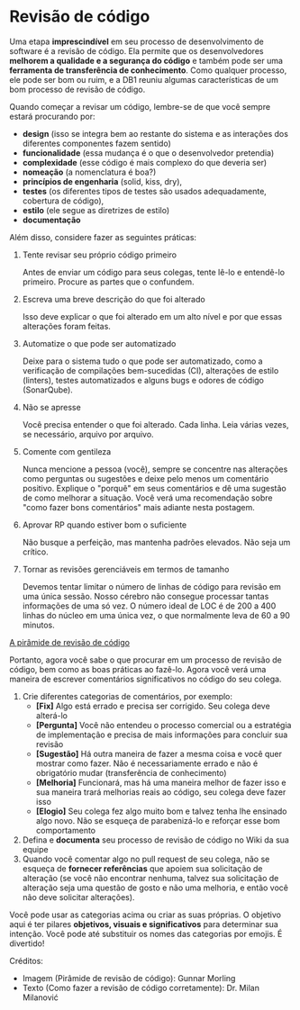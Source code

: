 # Revisão de código

Uma etapa **imprescindível** em seu processo de desenvolvimento de software é a revisão de código. Ela permite que os desenvolvedores **melhorem a qualidade e a segurança do código** e também pode ser uma **ferramenta de transferência de conhecimento**. Como qualquer processo, ele pode ser bom ou ruim, e a DB1 reuniu algumas características de um bom processo de revisão de código.

Quando começar a revisar um código, lembre-se de que você sempre estará procurando por:

- **design** (isso se integra bem ao restante do sistema e as interações dos diferentes componentes fazem sentido)
- **funcionalidade** (essa mudança é o que o desenvolvedor pretendia)
- **complexidade** (esse código é mais complexo do que deveria ser)
- **nomeação** (a nomenclatura é boa?)
- **princípios de engenharia** (solid, kiss, dry),
- **testes** (os diferentes tipos de testes são usados adequadamente, cobertura de código),
- **estilo** (ele segue as diretrizes de estilo)
- **documentação**

Além disso, considere fazer as seguintes práticas:

1. Tente revisar seu próprio código primeiro

   Antes de enviar um código para seus colegas, tente lê-lo e entendê-lo primeiro. Procure as partes que o confundem.

2. Escreva uma breve descrição do que foi alterado

   Isso deve explicar o que foi alterado em um alto nível e por que essas alterações foram feitas.

3. Automatize o que pode ser automatizado

   Deixe para o sistema tudo o que pode ser automatizado, como a verificação de compilações bem-sucedidas (CI), alterações de estilo (linters), testes automatizados e alguns bugs e odores de código (SonarQube).

4. Não se apresse

   Você precisa entender o que foi alterado. Cada linha. Leia várias vezes, se necessário, arquivo por arquivo.

5. Comente com gentileza

   Nunca mencione a pessoa (você), sempre se concentre nas alterações como perguntas ou sugestões e deixe pelo menos um comentário positivo. Explique o "porquê" em seus comentários e dê uma sugestão de como melhorar a situação. Você verá uma recomendação sobre "como fazer bons comentários" mais adiante nesta postagem.

6. Aprovar RP quando estiver bom o suficiente

   Não busque a perfeição, mas mantenha padrões elevados. Não seja um crítico.

7. Tornar as revisões gerenciáveis em termos de tamanho

   Devemos tentar limitar o número de linhas de código para revisão em uma única sessão. Nosso cérebro não consegue processar tantas informações de uma só vez. O número ideal de LOC é de 200 a 400 linhas do núcleo em uma única vez, o que normalmente leva de 60 a 90 minutos.

[A pirâmide de revisão de código](/img/the-code-review-pyramid.jpeg)

Portanto, agora você sabe o que procurar em um processo de revisão de código, bem como as boas práticas ao fazê-lo. Agora você verá uma maneira de escrever comentários significativos no código do seu colega.

1. Crie diferentes categorias de comentários, por exemplo:
   - **[Fix]** Algo está errado e precisa ser corrigido. Seu colega deve alterá-lo
   - **[Pergunta]** Você não entendeu o processo comercial ou a estratégia de implementação e precisa de mais informações para concluir sua revisão
   - **[Sugestão]** Há outra maneira de fazer a mesma coisa e você quer mostrar como fazer. Não é necessariamente errado e não é obrigatório mudar (transferência de conhecimento)
   - **[Melhoria]** Funcionará, mas há uma maneira melhor de fazer isso e sua maneira trará melhorias reais ao código, seu colega deve fazer isso
   - **[Elogio]** Seu colega fez algo muito bom e talvez tenha lhe ensinado algo novo. Não se esqueça de parabenizá-lo e reforçar esse bom comportamento
2. Defina e **documenta** seu processo de revisão de código no Wiki da sua equipe
3. Quando você comentar algo no pull request de seu colega, não se esqueça de **fornecer referências** que apoiem sua solicitação de alteração (se você não encontrar nenhuma, talvez sua solicitação de alteração seja uma questão de gosto e não uma melhoria, e então você não deve solicitar alterações).

Você pode usar as categorias acima ou criar as suas próprias. O objetivo aqui é ter pilares **objetivos, visuais e significativos** para determinar sua intenção. Você pode até substituir os nomes das categorias por emojis. É divertido!

Créditos:

- Imagem (Pirâmide de revisão de código): Gunnar Morling
- Texto (Como fazer a revisão de código corretamente): Dr. Milan Milanović
